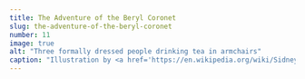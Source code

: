 ```yaml
---
title: The Adventure of the Beryl Coronet
slug: the-adventure-of-the-beryl-coronet
number: 11
image: true
alt: "Three formally dressed people drinking tea in armchairs"
caption: "Illustration by <a href='https://en.wikipedia.org/wiki/Sidney_Paget' class='dark-blue no-underline hover-dark-red'>Sidney Paget</a>, 1892"
---
```

